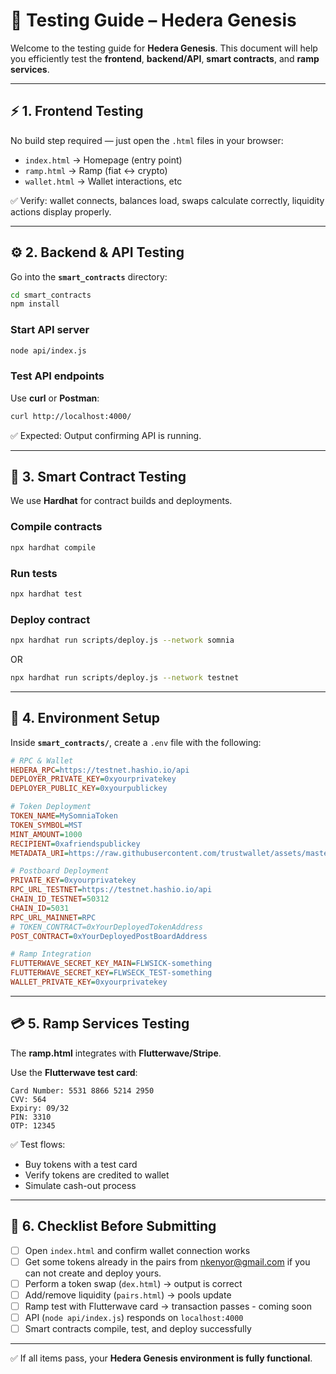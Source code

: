 
# 🧪 Testing Guide – Hedera Genesis

Welcome to the testing guide for **Hedera Genesis**.
This document will help you efficiently test the **frontend**, **backend/API**, **smart contracts**, and **ramp services**.

---

## ⚡ 1. Frontend Testing

No build step required — just open the `.html` files in your browser:

* `index.html` → Homepage (entry point)
* `ramp.html` → Ramp (fiat ↔ crypto)
* `wallet.html` → Wallet interactions, etc

✅ Verify: wallet connects, balances load, swaps calculate correctly, liquidity actions display properly.

---

## ⚙️ 2. Backend & API Testing

Go into the **`smart_contracts`** directory:

```bash
cd smart_contracts
npm install
```

### Start API server

```bash
node api/index.js
```

### Test API endpoints

Use **curl** or **Postman**:

```bash
curl http://localhost:4000/
```

✅ Expected: Output confirming API is running.

---

## 📜 3. Smart Contract Testing

We use **Hardhat** for contract builds and deployments.

### Compile contracts

```bash
npx hardhat compile
```

### Run tests

```bash
npx hardhat test
```

### Deploy contract

```bash
npx hardhat run scripts/deploy.js --network somnia 
```
OR

```bash
npx hardhat run scripts/deploy.js --network testnet
```

---

## 🔑 4. Environment Setup

Inside **`smart_contracts/`**, create a `.env` file with the following:

```ini
# RPC & Wallet
HEDERA_RPC=https://testnet.hashio.io/api
DEPLOYER_PRIVATE_KEY=0xyourprivatekey
DEPLOYER_PUBLIC_KEY=0xyourpublickey

# Token Deployment
TOKEN_NAME=MySomniaToken
TOKEN_SYMBOL=MST
MINT_AMOUNT=1000
RECIPIENT=0xafriendspublickey
METADATA_URI=https://raw.githubusercontent.com/trustwallet/assets/master/blockchains/ethereum/assets/0xdAC17F958D2ee523a2206206994597C13D831ec7/info.json

# Postboard Deployment
PRIVATE_KEY=0xyourprivatekey
RPC_URL_TESTNET=https://testnet.hashio.io/api
CHAIN_ID_TESTNET=50312
CHAIN_ID=5031
RPC_URL_MAINNET=RPC
# TOKEN_CONTRACT=0xYourDeployedTokenAddress
POST_CONTRACT=0xYourDeployedPostBoardAddress

# Ramp Integration
FLUTTERWAVE_SECRET_KEY_MAIN=FLWSICK-something
FLUTTERWAVE_SECRET_KEY=FLWSECK_TEST-something
WALLET_PRIVATE_KEY=0xyourprivatekey
```

---

## 💳 5. Ramp Services Testing

The **ramp.html** integrates with **Flutterwave/Stripe**.

Use the **Flutterwave test card**:

```
Card Number: 5531 8866 5214 2950
CVV: 564
Expiry: 09/32
PIN: 3310
OTP: 12345
```

✅ Test flows:

* Buy tokens with a test card
* Verify tokens are credited to wallet
* Simulate cash-out process

---

## 🧭 6. Checklist Before Submitting

* [ ] Open `index.html` and confirm wallet connection works
* [ ] Get some tokens already in the pairs from nkenyor@gmail.com if you can not create and deploy yours.
* [ ] Perform a token swap (`dex.html`) → output is correct
* [ ] Add/remove liquidity (`pairs.html`) → pools update
* [ ] Ramp test with Flutterwave card → transaction passes - coming soon
* [ ] API (`node api/index.js`) responds on `localhost:4000`
* [ ] Smart contracts compile, test, and deploy successfully

---

✅ If all items pass, your **Hedera Genesis environment is fully functional**.


